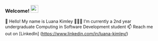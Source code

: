 ### Welcome! <img src="https://media.giphy.com/media/hvRJCLFzcasrR4ia7z/giphy.gif" width="25px">
🐣 Hello! My name is Luana Kimley
👩🏻‍💻 I’m currently a 2nd year undergraduate Computing in Software Development student
📫 Reach me out on [LinkedIn] (https://www.linkedin.com/in/luana-kimley/)

<!--
**luanakimley/luanakimley** is a ✨ _special_ ✨ repository because its `README.md` (this file) appears on your GitHub profile.

Here are some ideas to get you started:

- 🔭 I’m currently working on ...
- 🌱 I’m currently learning ...
- 👯 I’m looking to collaborate on ...
- 🤔 I’m looking for help with ...
- 💬 Ask me about ...
- 📫 How to reach me: ...
- 😄 Pronouns: ...
- ⚡ Fun fact: ...
-->
